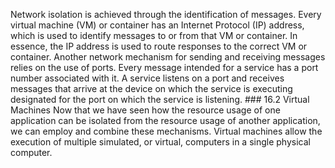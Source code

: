 Network isolation is achieved through the identification of messages. Every virtual machine (VM) or container has an Internet Protocol (IP) address, which is used to identify messages to or from that VM or container. In essence, the IP address is used to route responses to the correct VM or container. Another network mechanism for sending and receiving messages relies on the use of ports. Every message intended for a service has a port number associated with it. A service listens on a port and receives messages that arrive at the device on which the service is executing designated for the port on which the service is listening. ### 16.2 Virtual Machines Now that we have seen how the resource usage of one application can be isolated from the resource usage of another application, we can employ and combine these mechanisms. Virtual machines allow the execution of multiple simulated, or virtual, computers in a single physical computer.